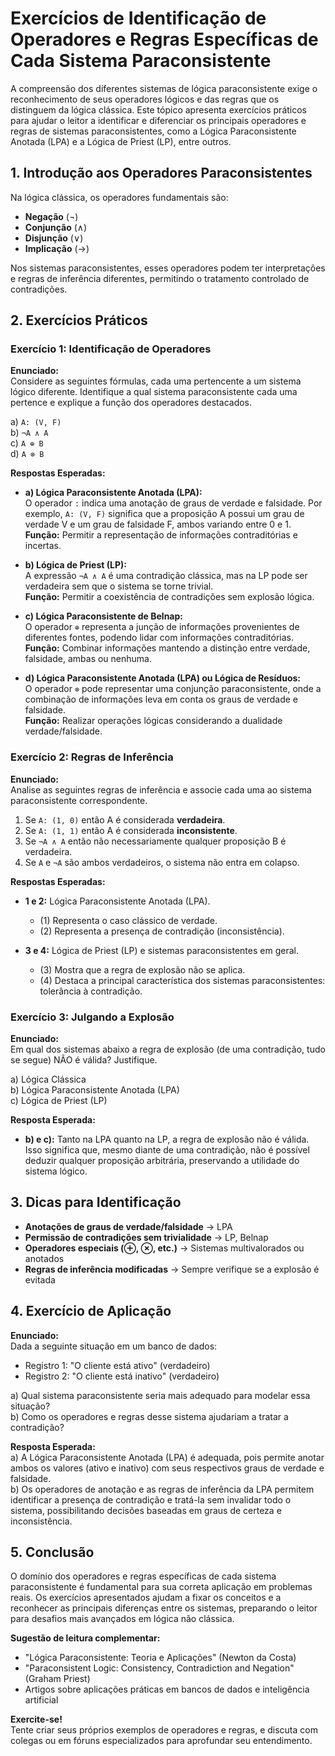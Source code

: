 # Exercícios de Identificação de Operadores e Regras Específicas de Cada Sistema Paraconsistente

A compreensão dos diferentes sistemas de lógica paraconsistente exige o reconhecimento de seus operadores lógicos e das regras que os distinguem da lógica clássica. Este tópico apresenta exercícios práticos para ajudar o leitor a identificar e diferenciar os principais operadores e regras de sistemas paraconsistentes, como a Lógica Paraconsistente Anotada (LPA) e a Lógica de Priest (LP), entre outros.



## 1. Introdução aos Operadores Paraconsistentes

Na lógica clássica, os operadores fundamentais são:  
- **Negação** (¬)  
- **Conjunção** (∧)  
- **Disjunção** (∨)  
- **Implicação** (→)

Nos sistemas paraconsistentes, esses operadores podem ter interpretações e regras de inferência diferentes, permitindo o tratamento controlado de contradições.



## 2. Exercícios Práticos

### Exercício 1: Identificação de Operadores

**Enunciado:**  
Considere as seguintes fórmulas, cada uma pertencente a um sistema lógico diferente. Identifique a qual sistema paraconsistente cada uma pertence e explique a função dos operadores destacados.

a) `A: (V, F)`  
b) `¬A ∧ A`  
c) `A ⊕ B`  
d) `A ⊗ B`

**Respostas Esperadas:**

- **a) Lógica Paraconsistente Anotada (LPA):**  
  O operador `:` indica uma anotação de graus de verdade e falsidade. Por exemplo, `A: (V, F)` significa que a proposição A possui um grau de verdade V e um grau de falsidade F, ambos variando entre 0 e 1.  
  **Função:** Permitir a representação de informações contraditórias e incertas.

- **b) Lógica de Priest (LP):**  
  A expressão `¬A ∧ A` é uma contradição clássica, mas na LP pode ser verdadeira sem que o sistema se torne trivial.  
  **Função:** Permitir a coexistência de contradições sem explosão lógica.

- **c) Lógica Paraconsistente de Belnap:**  
  O operador `⊕` representa a junção de informações provenientes de diferentes fontes, podendo lidar com informações contraditórias.  
  **Função:** Combinar informações mantendo a distinção entre verdade, falsidade, ambas ou nenhuma.

- **d) Lógica Paraconsistente Anotada (LPA) ou Lógica de Resíduos:**  
  O operador `⊗` pode representar uma conjunção paraconsistente, onde a combinação de informações leva em conta os graus de verdade e falsidade.  
  **Função:** Realizar operações lógicas considerando a dualidade verdade/falsidade.



### Exercício 2: Regras de Inferência

**Enunciado:**  
Analise as seguintes regras de inferência e associe cada uma ao sistema paraconsistente correspondente.

1. Se `A: (1, 0)` então A é considerada **verdadeira**.  
2. Se `A: (1, 1)` então A é considerada **inconsistente**.  
3. Se `¬A ∧ A` então não necessariamente qualquer proposição B é verdadeira.  
4. Se `A` e `¬A` são ambos verdadeiros, o sistema não entra em colapso.

**Respostas Esperadas:**

- **1 e 2:** Lógica Paraconsistente Anotada (LPA).  
  - (1) Representa o caso clássico de verdade.  
  - (2) Representa a presença de contradição (inconsistência).

- **3 e 4:** Lógica de Priest (LP) e sistemas paraconsistentes em geral.  
  - (3) Mostra que a regra de explosão não se aplica.  
  - (4) Destaca a principal característica dos sistemas paraconsistentes: tolerância à contradição.



### Exercício 3: Julgando a Explosão

**Enunciado:**  
Em qual dos sistemas abaixo a regra de explosão (de uma contradição, tudo se segue) NÃO é válida? Justifique.

a) Lógica Clássica  
b) Lógica Paraconsistente Anotada (LPA)  
c) Lógica de Priest (LP)

**Resposta Esperada:**  
- **b) e c):** Tanto na LPA quanto na LP, a regra de explosão não é válida. Isso significa que, mesmo diante de uma contradição, não é possível deduzir qualquer proposição arbitrária, preservando a utilidade do sistema lógico.



## 3. Dicas para Identificação

- **Anotações de graus de verdade/falsidade** → LPA  
- **Permissão de contradições sem trivialidade** → LP, Belnap  
- **Operadores especiais (⊕, ⊗, etc.)** → Sistemas multivalorados ou anotados  
- **Regras de inferência modificadas** → Sempre verifique se a explosão é evitada



## 4. Exercício de Aplicação

**Enunciado:**  
Dada a seguinte situação em um banco de dados:  
- Registro 1: "O cliente está ativo" (verdadeiro)  
- Registro 2: "O cliente está inativo" (verdadeiro)

a) Qual sistema paraconsistente seria mais adequado para modelar essa situação?  
b) Como os operadores e regras desse sistema ajudariam a tratar a contradição?

**Resposta Esperada:**  
a) A Lógica Paraconsistente Anotada (LPA) é adequada, pois permite anotar ambos os valores (ativo e inativo) com seus respectivos graus de verdade e falsidade.  
b) Os operadores de anotação e as regras de inferência da LPA permitem identificar a presença de contradição e tratá-la sem invalidar todo o sistema, possibilitando decisões baseadas em graus de certeza e inconsistência.



## 5. Conclusão

O domínio dos operadores e regras específicas de cada sistema paraconsistente é fundamental para sua correta aplicação em problemas reais. Os exercícios apresentados ajudam a fixar os conceitos e a reconhecer as principais diferenças entre os sistemas, preparando o leitor para desafios mais avançados em lógica não clássica.



**Sugestão de leitura complementar:**  
- "Lógica Paraconsistente: Teoria e Aplicações" (Newton da Costa)  
- "Paraconsistent Logic: Consistency, Contradiction and Negation" (Graham Priest)  
- Artigos sobre aplicações práticas em bancos de dados e inteligência artificial



**Exercite-se!**  
Tente criar seus próprios exemplos de operadores e regras, e discuta com colegas ou em fóruns especializados para aprofundar seu entendimento.